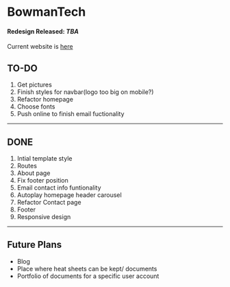 # BowmanTech

#### Redesign Released: _TBA_

Current website is [here](http://www.bomantechnologies.com/)

## TO-DO

1. Get pictures
1. Finish styles for navbar(logo too big on mobile?)
1. Refactor homepage
1. Choose fonts
1. Push online to finish email fuctionality
  
---

## DONE

1. Intial template style
1. Routes
1. About page
1. Fix footer position
1. Email contact info funtionality
1. Autoplay homepage header carousel
1. Refactor Contact page
1. Footer
1. Responsive design

---

## Future Plans

* Blog
* Place where heat sheets can be kept/ documents 
* Portfolio of documents for a specific user account